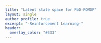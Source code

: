 ```yaml
---
title: "Latent state space for PbD-POMDP"
layout: single
author_profile: true
excerpt: "-Reinforcement Learning-"
header:
  overlay_color: "#333"
---
```

